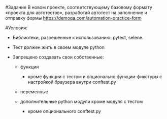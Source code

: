 #Задание
В новом проекте, соответствующему базовому формату «проекта для автотестов», разработай автотест на заполнение и отправку формы https://demoqa.com/automation-practice-form

#Условия:

- Библиотеки, разрешенные к использованию: pytest, selene.

- Тест должен жить в своем модуле python 

- Запрещено создавать свои собственные:

  - функции

    - кроме функции с тестом и опционально функции-фикстуры с настройкой браузера внутри conftest.py

  - переменные

  - дополнительные python модули кроме модуля с тестом

    - кроме опционального conftest.py

